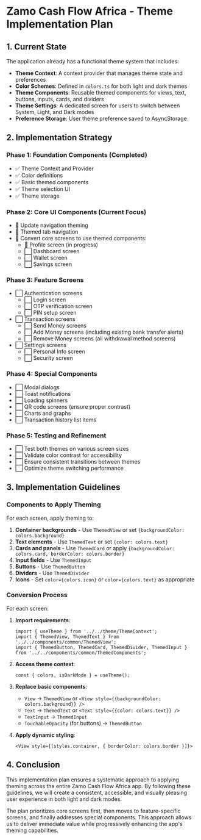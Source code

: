 # Zamo Cash Flow Africa - Theme Implementation Plan

## 1. Current State

The application already has a functional theme system that includes:

- **Theme Context**: A context provider that manages theme state and preferences
- **Color Schemes**: Defined in `colors.ts` for both light and dark themes
- **Theme Components**: Reusable themed components for views, text, buttons, inputs, cards, and dividers
- **Theme Settings**: A dedicated screen for users to switch between System, Light, and Dark modes
- **Preference Storage**: User theme preference saved to AsyncStorage

## 2. Implementation Strategy

### Phase 1: Foundation Components (Completed)
- ✅ Theme Context and Provider
- ✅ Color definitions 
- ✅ Basic themed components
- ✅ Theme selection UI
- ✅ Theme storage

### Phase 2: Core UI Components (Current Focus)
- 🔄 Update navigation theming
- 🔄 Themed tab navigation
- 🔄 Convert core screens to use themed components:
  - 🔄 Profile screen (in progress)
  - ⬜ Dashboard screen
  - ⬜ Wallet screen 
  - ⬜ Savings screen

### Phase 3: Feature Screens
- ⬜ Authentication screens
  - ⬜ Login screen
  - ⬜ OTP verification screen
  - ⬜ PIN setup screen
- ⬜ Transaction screens
  - ⬜ Send Money screens
  - ⬜ Add Money screens (including existing bank transfer alerts)
  - ⬜ Remove Money screens (all withdrawal method screens)
- ⬜ Settings screens
  - ⬜ Personal Info screen
  - ⬜ Security screen

### Phase 4: Special Components
- ⬜ Modal dialogs
- ⬜ Toast notifications
- ⬜ Loading spinners
- ⬜ QR code screens (ensure proper contrast)
- ⬜ Charts and graphs
- ⬜ Transaction history list items

### Phase 5: Testing and Refinement
- ⬜ Test both themes on various screen sizes
- ⬜ Validate color contrast for accessibility
- ⬜ Ensure consistent transitions between themes
- ⬜ Optimize theme switching performance

## 3. Implementation Guidelines

### Components to Apply Theming

For each screen, apply theming to:
1. **Container backgrounds** - Use `ThemedView` or set `{backgroundColor: colors.background}`
2. **Text elements** - Use `ThemedText` or set `{color: colors.text}`
3. **Cards and panels** - Use `ThemedCard` or apply `{backgroundColor: colors.card, borderColor: colors.border}`
4. **Input fields** - Use `ThemedInput` 
5. **Buttons** - Use `ThemedButton`
6. **Dividers** - Use `ThemedDivider`
7. **Icons** - Set `color={colors.icon}` or `color={colors.text}` as appropriate

### Conversion Process

For each screen:

1. **Import requirements**:
   ```tsx
   import { useTheme } from '../../theme/ThemeContext';
   import { ThemedView, ThemedText } from '../../components/common/ThemedView';
   import { ThemedButton, ThemedCard, ThemedDivider, ThemedInput } from '../../components/common/ThemedComponents';
   ```

2. **Access theme context**:
   ```tsx
   const { colors, isDarkMode } = useTheme();
   ```

3. **Replace basic components**:
   - `View` → `ThemedView` or `<View style={{backgroundColor: colors.background}} />`
   - `Text` → `ThemedText` or `<Text style={{color: colors.text}} />`
   - `TextInput` → `ThemedInput`
   - `TouchableOpacity` (for buttons) → `ThemedButton`

4. **Apply dynamic styling**:
   ```tsx
   <View style={[styles.container, { borderColor: colors.border }]}>
   ```

## 4. Conclusion

This implementation plan ensures a systematic approach to applying theming across the entire Zamo Cash Flow Africa app. By following these guidelines, we will create a consistent, accessible, and visually pleasing user experience in both light and dark modes.

The plan prioritizes core screens first, then moves to feature-specific screens, and finally addresses special components. This approach allows us to deliver immediate value while progressively enhancing the app's theming capabilities. 